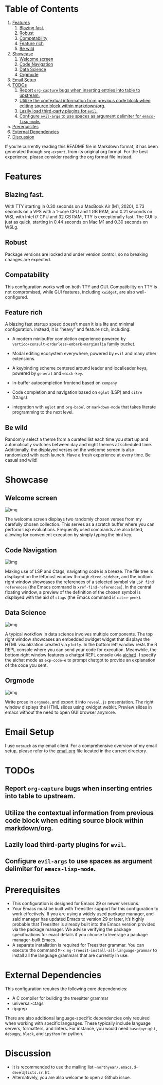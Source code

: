 
# Table of Contents

1.  [Features](#orgbe69624)
    1.  [Blazing fast.](#orgd18593a)
    2.  [Robust](#org54caff1)
    3.  [Compatability](#org4cd049c)
    4.  [Feature rich](#org8fc00b1)
    5.  [Be wild](#org3fd66c7)
2.  [Showcase](#orgb108adb)
    1.  [Welcome screen](#org1529b3c)
    2.  [Code Navigation](#orga8dfc44)
    3.  [Data Science](#orge89f19b)
    4.  [Orgmode](#orgcc174c7)
3.  [Email Setup](#orgfdb956b)
4.  [TODOs](#org7d815a4)
    1.  [Report `org-capture` bugs when inserting entries into table to upstream.](#org4b17639)
    2.  [Utilize the contextual information from previous code block when editing source block within markdown/org.](#org1a5051b)
    3.  [Lazily load third-party plugins for `evil`.](#org0453706)
    4.  [Configure `evil-args` to use spaces as argument delimiter for `emacs-lisp-mode`.](#orge64dc27)
5.  [Prerequisites](#org3c8cce5)
6.  [External Dependencies](#orga7061b8)
7.  [Discussion](#org7681250)

If you&rsquo;re currently reading this README file in Markdown format, it
has been generated through `org-export`, from its original org
format. For the best experience, please consider reading the org
format file instead.


<a id="orgbe69624"></a>

# Features


<a id="orgd18593a"></a>

## Blazing fast.

With TTY starting in 0.30 seconds on a MacBook Air (M1, 2020), 0.73
seconds on a VPS with a 1-core CPU and 1 GB RAM, and 0.21 seconds on
WSL with Intel i7 CPU and 32 GB RAM, TTY is exceptionally fast. The
GUI is just as quick, starting in 0.44 seconds on Mac M1 and 0.30
seconds on WSLg.


<a id="org54caff1"></a>

## Robust

Package versions are locked and under version control, so no breaking
changes are expected.


<a id="org4cd049c"></a>

## Compatability

This configuration works well on both TTY and GUI. Compatibility on
TTY is not compromised, while GUI features, including `xwidget`, are
also well-configured.


<a id="org8fc00b1"></a>

## Feature rich

A blazing fast startup speed doesn&rsquo;t mean it is a lite and minimal
configuration.  Instead, it is &ldquo;heavy&rdquo; and feature rich, including:

-   A modern minibuffer completion experience powered by `vertico+consult+orderless+embark+marginalia` family bucket.

-   Modal editing ecosystem everywhere, powered by `evil` and many other extensions.

-   A keybinding scheme centered around leader and localleader keys, powered by `general` and `which-key`.

-   In-buffer autocompletion frontend based on `company`

-   Code completion and navigation based on `eglot` (LSP) and `citre` (Ctags).

-   Integration with `eglot` and `org-babel` or `markdown-mode` that takes literate programming to the next level.


<a id="org3fd66c7"></a>

## Be wild

Randomly select a theme from a curated list each time you start up and
automatically switches between day and night themes at scheduled time.
Additionally, the displayed verses on the welcome screen is also
randomized with each launch. Have a fresh experience at every time. Be
casual and wild!


<a id="orgb108adb"></a>

# Showcase


<a id="org1529b3c"></a>

## Welcome screen

![img](assets/welcome-screen.png)

The welcome screen displays two randomly chosen verses from my
carefully chosen collection.  This serves as a scratch buffer where
you can perform Lisp evaluations. Frequently used commands are also
listed, allowing for convenient execution by simply typing the hint
key.


<a id="orga8dfc44"></a>

## Code Navigation

![img](assets/lsp-ctags.png)

Making use of LSP and Ctags, navigating code is a breeze. The file
tree is displayed on the leftmost window through `dired-sidebar`, and
the bottom right window showcases the references of a selected symbol
via `LSP find references` (the Emacs command is
`xref-find-references`). In the central floating window, a preview of
the definition of the chosen symbol is displayed with the aid of
`ctags` (the Emacs command is `citre-peek`).


<a id="orge89f19b"></a>

## Data Science

![img](assets/data-science.png)

A typical workflow in data science involves multiple components. The
top right window showcases an embedded xwidget widget that displays
the HTML visualization created via `plotly`. In the bottom left window
rests the R REPL console where you can send your code for
execution. Meanwhile, the bottom right window features a chatgpt REPL
console (via [aichat](https://github.com/sigoden/aichat)). I specify
the aichat mode as `exp-code-e` to prompt chatgpt to provide an
explanation of the code you sent.


<a id="orgcc174c7"></a>

## Orgmode

![img](assets/reveal-js.png)

Write prose in `orgmode`, and export it into `reveal.js` presentation.
The right window displays the HTML slides using xwidget
webkit. Preview slides in emacs without the need to open GUI browser
anymore.


<a id="orgfdb956b"></a>

# Email Setup

I use `notmuch` as my email client. For a comprehensive overview of my
email setup, please refer to the [email.org](./email.md) file
located in the current directory.


<a id="org7d815a4"></a>

# TODOs


<a id="org4b17639"></a>

## Report `org-capture` bugs when inserting entries into table to upstream.


<a id="org1a5051b"></a>

## Utilize the contextual information from previous code block when editing source block within markdown/org.


<a id="org0453706"></a>

## Lazily load third-party plugins for `evil`.


<a id="orge64dc27"></a>

## Configure `evil-args` to use spaces as argument delimiter for `emacs-lisp-mode`.


<a id="org3c8cce5"></a>

# Prerequisites

-   This configuration is designed for Emacs 29 or newer versions.
-   Your Emacs must be built with Treesitter support for this
    configuration to work effectively. If you are using a widely used
    package manager, and said manager has updated Emacs to version 29 or
    later, it&rsquo;s highly probable that Treesitter is already built into
    the Emacs version provided via the package manager. We advise
    verifying the package specifications for exact details if you choose
    to leverage a package manager-built Emacs.
-   A separate installation is required for Treesitter grammar.  You can
    execute the command `M-x mg-treesit-install-all-language-grammar` to
    install all the language grammars that are currently in use.


<a id="orga7061b8"></a>

# External Dependencies

This configuration requires the following core dependencies:

-   A C compiler for building the treesitter grammar
-   universal-ctags
-   ripgrep

There are also additional language-specific dependencies only required
when working with specific languages. These typically include language
servers, formatters, and linters. For instance, you would need
`basedpyright`, `debugpy`, `black`, and `ipython` for python.


<a id="org7681250"></a>

# Discussion

-   It is recommended to use the mailing list `~northyear/.emacs.d-devel@lists.sr.ht`.
-   Alternatively, you are also welcome to open a Github issue.

